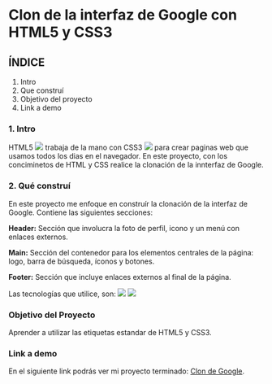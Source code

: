 # Clon de la interfaz de Google con HTML5 y CSS3

## ÍNDICE
1. Intro
2. Que construí
3. Objetivo del proyecto
4. Link a demo

### 1. Intro
HTML5 <img src="https://img.shields.io/badge/HTML5-E34F26?style=for-the-badge&logo=html5&logoColor=white" /> trabaja de la mano con CSS3 <img src="https://img.shields.io/badge/CSS3-1572B6?style=for-the-badge&logo=css3&logoColor=white" />  para crear paginas web que usamos todos los dias en el navegador. En este proyecto, con los conciminetos de HTML y CSS realice la clonación de la innterfaz de Google.

### 2. Qué construí 
En este proyecto me enfoque en construír la clonación de la interfaz de Google.
Contiene las siguientes secciones:

**Header:** Sección que involucra la foto de perfil, icono y un menú con enlaces externos.

**Main:** Sección del contenedor para los elementos centrales de la página: logo, barra de búsqueda, íconos y botones.

**Footer:** Sección que incluye enlaces externos al final de la página.

Las tecnologías que utilice, son:
<img src="https://img.shields.io/badge/HTML5-E34F26?style=for-the-badge&logo=html5&logoColor=white" />
<img src="https://img.shields.io/badge/CSS3-1572B6?style=for-the-badge&logo=css3&logoColor=white" /> 

### Objetivo del Proyecto
Aprender a utilizar las etiquetas estandar de HTML5 y CSS3.

### Link a demo
En el siguiente link podrás ver mi proyecto terminado: [Clon de Google](https://copiadegoogle-six.vercel.app/).

